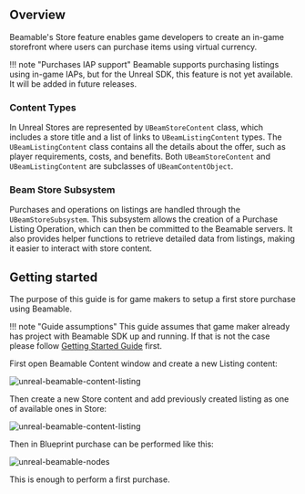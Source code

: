 <style>
img[src*='#center'] { 
    display: block;
    margin: auto;
}
</style>

## Overview

Beamable's Store feature enables game developers to create an in-game storefront where users can purchase items using virtual currency.

!!! note "Purchases IAP support"
    Beamable supports purchasing listings using in-game IAPs, but for the Unreal SDK, this feature is not yet available. It will be added in future releases.

### Content Types

In Unreal Stores are represented by `UBeamStoreContent` class, which includes a store title and a list of links to `UBeamListingContent` types. The `UBeamListingContent` class contains all the details about the offer, such as player requirements, costs, and benefits. Both `UBeamStoreContent` and `UBeamListingContent` are subclasses of `UBeamContentObject`.

### Beam Store Subsystem

Purchases and operations on listings are handled through the `UBeamStoreSubsystem`. This subsystem allows the creation of a Purchase Listing Operation, which can then be committed to the Beamable servers. It also provides helper functions to retrieve detailed data from listings, making it easier to interact with store content.

## Getting started

The purpose of this guide is for game makers to setup a first store purchase using Beamable.

!!! note "Guide assumptions"
    This guide assumes that game maker already has project with Beamable SDK up and running. If that is not the case please follow [Getting Started Guide](docs/guides/intro.md) first.

First open Beamable Content window and create a new Listing content:

![unreal-beamable-content-listing](./images/store-content-listing.png)

Then create a new Store content and add previously created listing as one of available ones in Store:

![unreal-beamable-content-listing](./images/store-content-store.png)

Then in Blueprint purchase can be performed like this:

![unreal-beamable-nodes](./images/stores-beam-nodes.png#center)

This is enough to perform a first purchase.
